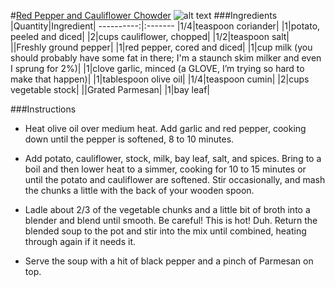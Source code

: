 #[Red Pepper and Cauliflower Chowder](http://food52.com/recipes/31659-red-pepper-and-cauliflower-chowder)
![alt text](https://images.food52.com/P2x2UxHfh8YSzT8vonFukv3XhzQ=/753x502/bc5cc8c6-c861-421e-9fe3-e1e61815715b--2014-1021_red_pepper_and_cauliflower_chowder_484.jpg)
###Ingredients
|Quantity|Ingredient|
----------:|:-------
|1/4|teaspoon coriander|
|1|potato, peeled and diced|
|2|cups cauliflower, chopped|
|1/2|teaspoon salt|
||Freshly ground pepper|
|1|red pepper, cored and diced|
|1|cup milk (you should probably have some fat in there; I'm a staunch skim milker and even I sprung for 2%)|
|1|clove garlic, minced (a GLOVE, I’m trying so hard to make that happen)|
|1|tablespoon olive oil|
|1/4|teaspoon cumin|
|2|cups vegetable stock|
||Grated Parmesan|
|1|bay leaf|

###Instructions

* Heat olive oil over medium heat. Add garlic and red pepper, cooking down until the pepper is softened, 8 to 10 minutes.

* Add potato, cauliflower, stock, milk, bay leaf, salt, and spices. Bring to a boil and then lower heat to a simmer, cooking for 10 to 15 minutes or until the potato and cauliflower are softened. Stir occasionally, and mash the chunks a little with the back of your wooden spoon.

* Ladle about 2/3 of the vegetable chunks and a little bit of broth into a blender and 
blend until smooth. Be careful! This is hot! Duh. Return the blended soup to the pot 
and stir into the mix until combined, heating through again if it needs it.

* Serve the soup with a hit of black pepper and a pinch of Parmesan on top.